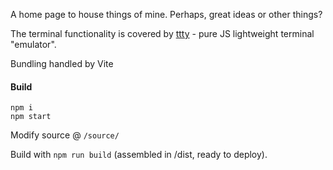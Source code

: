 A home page to house things of mine. Perhaps, great ideas or other things?

The terminal functionality is covered by [ttty](https://github.com/mkrl/ttty) - pure JS lightweight terminal "emulator".

Bundling handled by Vite

#### Build

```
npm i
npm start
```
Modify source @ `/source/`

Build with `npm run build` (assembled in /dist, ready to deploy).


